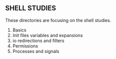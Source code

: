 ## SHELL STUDIES

These directories are focusing on the shell studies.
1. Basics
2. Init files variables and expansions
3. io redirections and filters
4. Permissions
5. Processes and signals
